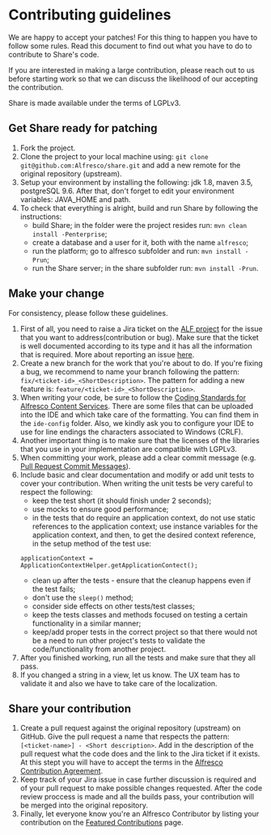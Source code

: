 # Contributing guidelines

We are happy to accept your patches! For this thing to happen you have to follow some rules. Read this document to find out what you have to do to contribute to Share's code.

If you are interested in making a large contribution, please reach out to us before starting work so that we can discuss the likelihood of our accepting the contribution.

Share is made available under the terms of LGPLv3.

## Get Share ready for patching
1. Fork the project.
2. Clone the project to your local machine using: `git clone git@github.com:Alfresco/share.git` and add a new remote for the original repository (upstream).
3. Setup your environment by installing the following: jdk 1.8, maven 3.5, postgreSQL 9.6. After that, don't forget to edit your environment variables: JAVA_HOME and path.
4. To check that everything is alright, build and run Share by following the instructions:
    * build Share; in the folder were the project resides run: `mvn clean install -Penterprise`;
    * create a database and a user for it, both with the name `alfresco`; 
    * run the platform; go to alfresco subfolder and run: `mvn install -Prun`;
    * run the Share server; in the share subfolder run: `mvn install -Prun`.
	
## Make your change
For consistency, please follow these guidelines.

1. First of all, you need to raise a Jira ticket on the [ALF project](https://issues.alfresco.com/jira/projects/ALF/issues/ALF-21766?filter=allopenissues) for the issue that you want to address(contribution or bug). Make sure that the ticket is well documented according to its type and it has all the information that is required. More about reporting an issue [here](https://community.alfresco.com/docs/DOC-6263-reporting-an-issue).
2. Create a new branch for the work that you're about to do. If you're fixing a bug, we recommend to name your branch following the pattern: `fix/<ticket-id>_<ShortDescription>`. The pattern for adding a new feature is: `feature/<ticket-id>_<ShortDescription>`.
3. When writing your code, be sure to follow the [Coding Standards for Alfresco Content Services](https://community.alfresco.com/docs/DOC-4658-coding-standards). There are some files that can be uploaded into the IDE and which take care of the formatting. You can find them in the `ide-config` folder. Also, we kindly ask you to configure your IDE to use for line endings the characters associated to Windows (CRLF).
4. Another important thing is to make sure that the licenses of the libraries that you use in your implementation are compatible with LGPLv3. 
5. When committing your work, please add a clear commit message (e.g. [Pull Request Commit Messages](https://community.alfresco.com/docs/DOC-6269-submitting-contributions#jive_content_id_Pull_Request_Commit_Messages)).
6. Include basic and clear documentation and modify or add unit tests to cover your contribution. When writing the unit tests be very careful to respect the following:
    * keep the test short (it should finish under 2 seconds);
    * use mocks to ensure good performance;
    * in the tests that do require an application context, do not use static references to the application context; use instance variables for the application context, and then, to get the desired context reference, in the setup method of the test use:<br />
    ``` 
    applicationContext = ApplicationContextHelper.getApplicationContect();
    ```
    * clean up after the tests - ensure that the cleanup happens even if the test fails;
    * don't use the `sleep()` method;
    * consider side effects on other tests/test classes;
    * keep the tests classes and methods focused on testing a certain functionality in a similar manner;
    * keep/add  proper tests in the correct project so that there would not be a need to run other project's tests to validate the code/functionality from another project.
7. After you finished working, run all the tests and make sure that they all pass.
8. If you changed a string in a view, let us know. The UX team has to validate it and also we have to take care of the localization.

## Share your contribution
1. Create a pull request against the original repository (upstream) on GitHub. Give the pull request a name that respects the pattern: `[<ticket-name>] - <Short description>`. Add in the description of the pull request what the code does and the link to the Jira ticket if it exists. At this stept you will have to accept the terms in the [Alfresco Contribution Agreement](https://community.alfresco.com/docs/DOC-7070-alfresco-contribution-agreement).
2. Keep track of your Jira issue in case further discussion is required and of your pull request to make possible changes requested. After the code review proccess is made and all the builds pass, your contribution will be merged into the original repository.
3. Finally, let everyone know you're an Alfresco Contributor by listing your contribution on the [Featured Contributions](https://community.alfresco.com/docs/DOC-5279-featured-contributions) page.